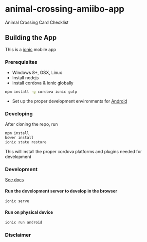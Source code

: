 # animal-crossing-amiibo-app
Animal Crossing Card Checklist

## Building the App
This is a [ionic](https://ionicframework.com/) mobile app

### Prerequisites
* Windows 8+, OSX, Linux
* Install nodejs
* Install cordova & ionic globally
```bash
npm install -g cordova ionic gulp
```
* Set up the proper development environments for [Android](http://cordova.apache.org/docs/en/edge/guide_platforms_android_index.md.html)

### Developing
After cloning the repo, run

```bash
npm install
bower install
ionic state restore
```

This will install the proper cordova platforms and plugins needed for development


### Development
[See docs](http://ionicframework.com/docs/guide/testing.html)

#### Run the development server to develop in the browser
```bash
ionic serve
```

#### Run on physical device
```bash
ionic run android
```

### Disclaimer
